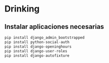# Drinking

## Instalar aplicaciones necesarias
```python
pip install django_admin_bootstrapped
pip install python-social-auth
pip install django-openinghours
pip install django-user-roles
pip install django-autofixture
```